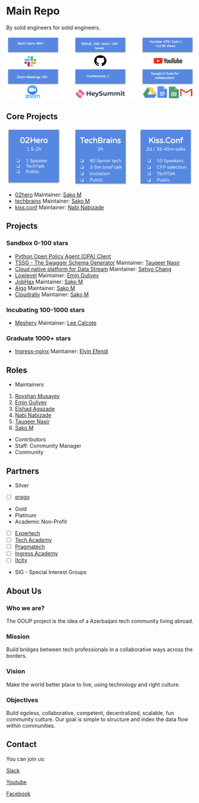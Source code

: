 # Main Repo

By solid engineers for solid engineers.

![alt text](img/summary.png)

## Core Projects
![alt text](img/formats.png)
- [02hero](https://github.com/goupaz/02hero) Maintainer: [Sako M](https://www.linkedin.com/in/sakom/)
- [techbrains](https://github.com/goupaz/techbrains) Maintainer: [Sako M](https://www.linkedin.com/in/sakom/)
- [kiss.conf](https://github.com/goupaz/kiss.conf) Maintainer: [Nabi Nabizade](https://www.linkedin.com/in/nabi-nabizade/)

## Projects

### Sandbox 0-100 stars

- [Python Open Policy Agent (OPA) Client](https://github.com/Turall/OPA-python-client)
- [TSSG - The Swagger Schema Generator](https://github.com/tauqeernasir/tssg-editor) Maintainer: [Tauqeer Nasir](https://www.linkedin.com/in/tauqeer-nasir-767624111/)
- [Cloud native platform for Data Stream](https://github.com/infinyon/fluvio) Maintainer: [Sehyo Chang](https://www.linkedin.com/in/sehyo/)
- [Lowlevel](https://github.com/goupaz/lowlevel) Maintainer: [Emin Guliyev](https://www.linkedin.com/in/emin-ghuliev-461a22129/)
- [JobHax](https://github.com/job-hax) Maintainer: [Sako M](https://www.linkedin.com/in/sakom/)
- [Algo](https://github.com/goupaz/algo) Maintainer: [Sako M](https://www.linkedin.com/in/sakom/)
- [Cloudrally](https://github.com/goupaz/cloudrally) Maintainer: [Sako M](https://www.linkedin.com/in/sakom/)



### Incubating 100-1000 stars
- [Meshery](https://github.com/layer5io/meshery) Maintainer: [Lee Calcote](https://www.linkedin.com/in/leecalcote)

### Graduate 1000+ stars
- [Ingress-nginx](https://github.com/kubernetes/ingress-nginx) Maintainer: [Elvin Efendi](https://www.linkedin.com/in/elvinefendi/)

## Roles

- Maintainers
1. [Rovshan Musayev](https://www.linkedin.com/in/rovshan-musayev/)
2. [Emin Guliyev](https://www.linkedin.com/in/emin-ghuliev-461a22129/)
3. [Elshad Agazade](https://www.linkedin.com/in/elshadaghazadeh/)
4. [Nabi Nabizade](https://www.linkedin.com/in/nabi-nabizade/)
5. [Tauqeer Nasir](https://www.linkedin.com/in/tauqeer-nasir-767624111/)
6. [Sako M](https://www.linkedin.com/in/sakom/)

- Contributors
- Staff: Community Manager
- Community


## Partners

- Silver
- [ ] [erpgo](https://erpgo.az/)
- Gold
- Platinum
- Academic Non-Profit
- [ ] [Expertech](http://expertech.az/)
- [ ] [Tech Academy](https://www.tech.edu.az/)
- [ ] [Pragmatech](http://pragmatech.az/)
- [ ] [Ingress Academy](http://ingress.az/)
- [ ] [Itcity](https://itcity.academy/)
- SIG - Special Interest Groups

## About Us

### Who we are?
The GOUP project is the idea of a Azerbaijani tech community living abroad.

### Mission
Build bridges between tech professionals in a collaborative ways across the borders.

### Vision
Make the world better place to live, using technology and right culture.

### Objectives
Build egoless, collaborative, competent,  decentralized, scalable, fun community culture.
Our goal is simple to structure and index the data flow within communities. 

## Contact
You can join us:

[Slack](https://bit.ly/2wSJ5db)

[Youtube](https://www.youtube.com/goupaz)

[Facebook](https://www.facebook.com/goupaz)
